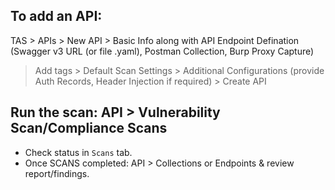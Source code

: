 ## To add an API:

TAS > APIs > New API > Basic Info along with API Endpoint Defination (Swagger v3 URL (or file .yaml), Postman Collection, Burp Proxy Capture)

> Add tags > Default Scan Settings > Additional Configurations (provide Auth Records, Header Injection if required) > Create API


## Run the scan: API > Vulnerability Scan/Compliance Scans
- Check status in `Scans` tab.
- Once SCANS completed: API > Collections or Endpoints & review report/findings.




